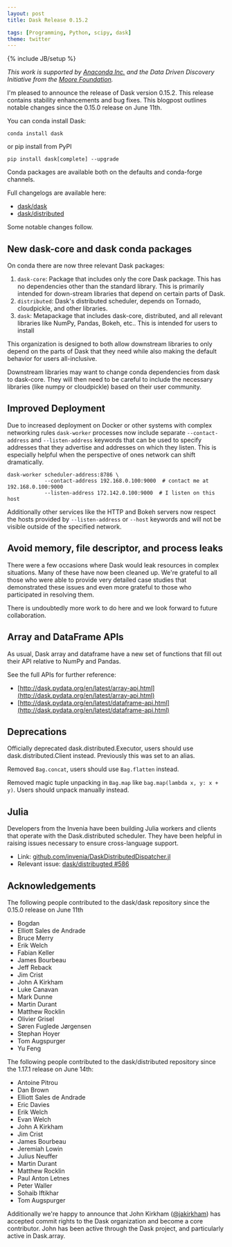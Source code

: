```yaml
---
layout: post
title: Dask Release 0.15.2

tags: [Programming, Python, scipy, dask]
theme: twitter
---
```


{% include JB/setup %}

_This work is supported by [Anaconda Inc.](http://anaconda.com)
and the Data Driven Discovery Initiative from the [Moore
Foundation](https://www.moore.org/)._

I'm pleased to announce the release of Dask version 0.15.2. This release
contains stability enhancements and bug fixes. This blogpost outlines
notable changes since the 0.15.0 release on June 11th.

You can conda install Dask:

    conda install dask

or pip install from PyPI

    pip install dask[complete] --upgrade

Conda packages are available both on the defaults and conda-forge channels.

Full changelogs are available here:

- [dask/dask](https://github.com/dask/dask/blob/master/docs/source/changelog.rst)
- [dask/distributed](https://github.com/dask/distributed/blob/master/docs/source/changelog.rst)

Some notable changes follow.

## New dask-core and dask conda packages

On conda there are now three relevant Dask packages:

1.  `dask-core`: Package that includes only the core Dask package. This has no
    dependencies other than the standard library. This is primarily intended
    for down-stream libraries that depend on certain parts of Dask.
2.  `distributed`: Dask's distributed scheduler, depends on Tornado,
    cloudpickle, and other libraries.
3.  `dask`: Metapackage that includes dask-core, distributed, and all relevant
    libraries like NumPy, Pandas, Bokeh, etc.. This is intended for users to
    install

This organization is designed to both allow downstream libraries to only
depend on the parts of Dask that they need while also making the default
behavior for users all-inclusive.

Downstream libraries may want to change conda dependencies from dask to
dask-core. They will then need to be careful to include the necessary
libraries (like numpy or cloudpickle) based on their user community.

## Improved Deployment

Due to increased deployment on Docker or other systems with complex networking
rules `dask-worker` processes now include separate `--contact-address` and
`--listen-address` keywords that can be used to specify addresses that they
advertise and addresses on which they listen. This is especially helpful when
the perspective of ones network can shift dramatically.

```
dask-worker scheduler-address:8786 \
            --contact-address 192.168.0.100:9000  # contact me at 192.168.0.100:9000
            --listen-address 172.142.0.100:9000  # I listen on this host
```

Additionally other services like the HTTP and Bokeh servers now respect the
hosts provided by `--listen-address` or `--host` keywords and will not be
visible outside of the specified network.

## Avoid memory, file descriptor, and process leaks

There were a few occasions where Dask would leak resources in complex
situations. Many of these have now been cleaned up. We're grateful to all
those who were able to provide very detailed case studies that demonstrated
these issues and even more grateful to those who participated in resolving
them.

There is undoubtedly more work to do here and we look forward to future
collaboration.

## Array and DataFrame APIs

As usual, Dask array and dataframe have a new set of functions that fill out
their API relative to NumPy and Pandas.

See the full APIs for further reference:

- [http://dask.pydata.org/en/latest/array-api.html](http://dask.pydata.org/en/latest/array-api.html)
- [http://dask.pydata.org/en/latest/dataframe-api.html](http://dask.pydata.org/en/latest/dataframe-api.html)

## Deprecations

Officially deprecated dask.distributed.Executor, users should use dask.distributed.Client
instead. Previously this was set to an alias.

Removed `Bag.concat`, users should use `Bag.flatten` instead.

Removed magic tuple unpacking in `Bag.map` like `bag.map(lambda x, y: x + y)`.
Users should unpack manually instead.

## Julia

Developers from the Invenia have been building Julia workers and clients that
operate with the Dask.distributed scheduler. They have been helpful in raising
issues necessary to ensure cross-language support.

- Link: [github.com/invenia/DaskDistributedDispatcher.jl](https://github.com/invenia/DaskDistributedDispatcher.jl)
- Relevant issue: [dask/distribugted #586](https://github.com/dask/distributed/issues/586)

## Acknowledgements

The following people contributed to the dask/dask repository since the 0.15.0
release on June 11th

- Bogdan
- Elliott Sales de Andrade
- Bruce Merry
- Erik Welch
- Fabian Keller
- James Bourbeau
- Jeff Reback
- Jim Crist
- John A Kirkham
- Luke Canavan
- Mark Dunne
- Martin Durant
- Matthew Rocklin
- Olivier Grisel
- Søren Fuglede Jørgensen
- Stephan Hoyer
- Tom Augspurger
- Yu Feng

The following people contributed to the dask/distributed repository since the
1.17.1 release on June 14th:

- Antoine Pitrou
- Dan Brown
- Elliott Sales de Andrade
- Eric Davies
- Erik Welch
- Evan Welch
- John A Kirkham
- Jim Crist
- James Bourbeau
- Jeremiah Lowin
- Julius Neuffer
- Martin Durant
- Matthew Rocklin
- Paul Anton Letnes
- Peter Waller
- Sohaib Iftikhar
- Tom Augspurger

Additionally we're happy to announce that John Kirkham
([@jakirkham](http://github.com/jakirkham)) has accepted commit rights to the
Dask organization and become a core contributor. John has been active through
the Dask project, and particularly active in Dask.array.
